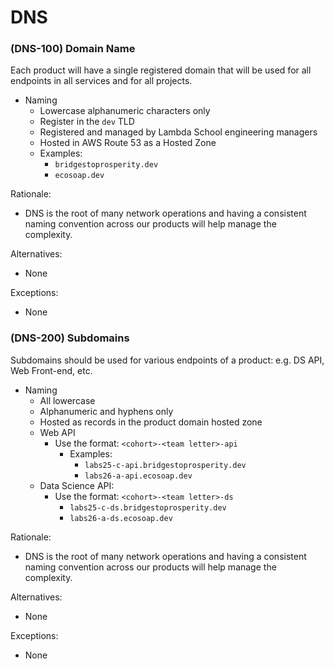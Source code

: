 # DNS

### \(DNS-100\) Domain Name

Each product will have a single registered domain that will be used for all endpoints in all services and for all projects.

* Naming
  * Lowercase alphanumeric characters only
  * Register in the `dev` TLD
  * Registered and managed by Lambda School engineering managers
  * Hosted in AWS Route 53 as a Hosted Zone
  * Examples:
    * `bridgestoprosperity.dev`
    * `ecosoap.dev`

Rationale:

* DNS is the root of many network operations and having a consistent naming convention across our products will help manage the complexity.

Alternatives:

* None

Exceptions:

* None

### \(DNS-200\) Subdomains

Subdomains should be used for various endpoints of a product: e.g. DS API, Web Front-end, etc.

* Naming
  * All lowercase
  * Alphanumeric and hyphens only
  * Hosted as records in the product domain hosted zone
  * Web API
    * Use the format: `<cohort>-<team letter>-api`
      * Examples:
        * `labs25-c-api.bridgestoprosperity.dev`
        * `labs26-a-api.ecosoap.dev`
  * Data Science API:
    * Use the format: `<cohort>-<team letter>-ds`
      * `labs25-c-ds.bridgestoprosperity.dev`
      * `labs26-a-ds.ecosoap.dev`

Rationale:

* DNS is the root of many network operations and having a consistent naming convention across our products will help manage the complexity.

Alternatives:

* None

Exceptions:

* None

